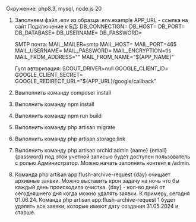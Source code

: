 Окружение: php8.3, mysql, node.js 20

1.  Заполняем файл .env из образца .env.example
    APP_URL - ссылка на сайт
    Подключение к БД:
    DB_CONNECTION=
    DB_HOST=
    DB_PORT=
    DB_DATABASE=
    DB_USERNAME=
    DB_PASSWORD=

    SMTP почта:
    MAIL_MAILER=smtp
    MAIL_HOST=
    MAIL_PORT=465
    MAIL_USERNAME=
    MAIL_PASSWORD=
    MAIL_ENCRYPTION=tls
    MAIL_FROM_ADDRESS=""
    MAIL_FROM_NAME="${APP_NAME}"

    Гугл авторизация:
    SCOUT_DRIVER=null
    GOOGLE_CLIENT_ID=
    GOOGLE_CLIENT_SECRET=
    GOOGLE_REDIRECT_URL="${APP_URL}/google/callback"

2.  Ввыполнить команду composer install
3.  Выполнить команду npm install
4.  Выполнить команду npm run build
5.  Выполнить команду php artisan migrate
6.  Выполнить команду php artisan storage:link
7.  Выполнить команду php artisan orchid:admin {name} {email} {password} под этой учетной записью будет доступен пользователь с ролью Администратор. Можно начать заполнять контент в /admin.
8.  Команда php artisan app:flush-archive-request {day} очищает архивные заявки. Можно выставить крон задачу на ночь что бы каждый день происходила очистка. {day} - кол-во дней от сегодняшнего дня когда можно удалять заявки. К примеру, сегодня 01.06.24. Команда php artisan app:flush-archive-request 1 будет удалять все завяки, которые имеют дату создания 31.05.2024 и старше.
